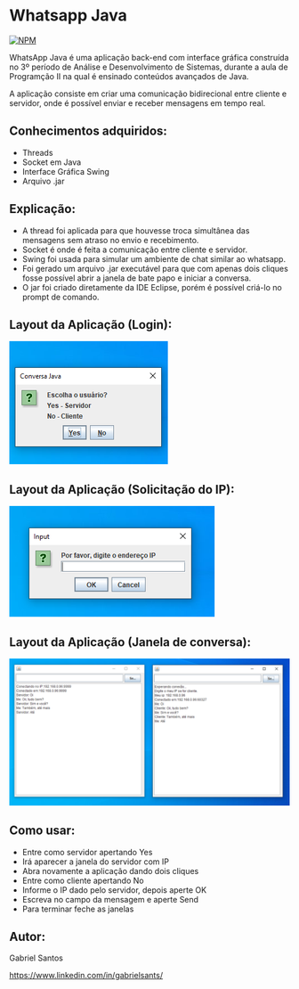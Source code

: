 # Whatsapp Java
[![NPM](https://img.shields.io/npm/l/react)](https://github.com/gbsantstech/whatsappjava/blob/master/LICENSE) 

WhatsApp Java é uma aplicação back-end com interface gráfica construída no 3º período de Análise e Desenvolvimento de Sistemas, durante a aula de Programção II na qual é ensinado conteúdos avançados de Java.

A aplicação consiste em criar uma comunicação bidirecional entre cliente e servidor, onde é possível enviar e receber mensagens em tempo real. 

## Conhecimentos adquiridos:
- Threads
- Socket em Java
- Interface Gráfica Swing
- Arquivo .jar

## Explicação:
- A thread foi aplicada para que houvesse troca simultânea das mensagens sem atraso no envio e recebimento.
- Socket é onde é feita a comunicação entre cliente e servidor.
- Swing foi usada para simular um ambiente de chat similar ao whatsapp.
- Foi gerado um arquivo .jar executável para que com  apenas dois cliques fosse possível abrir a janela de bate papo e iniciar a conversa.
- O jar foi criado diretamente da IDE Eclipse, porém é possível criá-lo no prompt de comando.

## Layout da Aplicação (Login):
![Login](https://github.com/gbsantstech/whatsappjava/blob/master/assets/imagem-login.png)

## Layout da Aplicação (Solicitação do IP):
![Solicitção IP](https://github.com/gbsantstech/whatsappjava/blob/master/assets/imagem-ip.png)

## Layout da Aplicação (Janela de conversa):
![Chat](https://github.com/gbsantstech/whatsappjava/blob/master/assets/imagem-tela.png) 

## Como usar:
- Entre como servidor apertando Yes
- Irá aparecer a janela do servidor com IP
- Abra novamente a aplicação dando dois cliques
- Entre como cliente apertando No
- Informe o IP dado pelo servidor, depois aperte OK
- Escreva no campo da mensagem e aperte Send
- Para terminar feche as janelas

## Autor: 
Gabriel Santos 

https://www.linkedin.com/in/gabrielsants/
